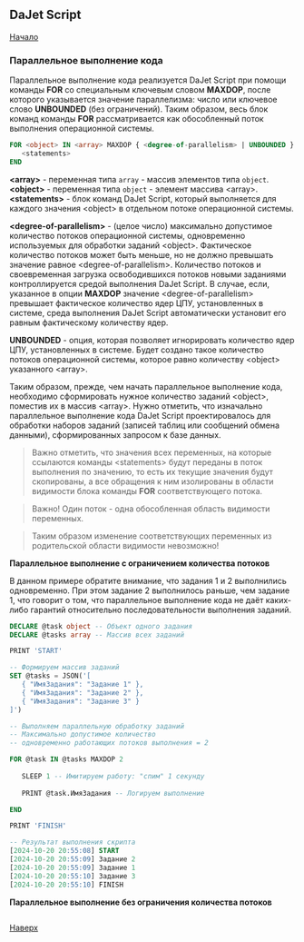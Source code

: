 ## DaJet Script

[Начало](https://github.com/zhichkin/dajet/tree/main/doc/dajet-script/README.md)

### Параллельное выполнение кода

Параллельное выполнение кода реализуется DaJet Script при помощи команды **FOR** со специальным ключевым словом **MAXDOP**, после которого указывается значение параллелизма: число или ключевое слово **UNBOUNDED** (без ограничений). Таким образом, весь блок команд команды **FOR** рассматривается как обособленный поток выполнения операционной системы.

```SQL
FOR <object> IN <array> MAXDOP { <degree-of-parallelism> | UNBOUNDED }
   <statements>
END
```
**\<array\>** - переменная типа ```array``` - массив элементов типа ```object```.<br>
**\<object\>** - переменная типа ```object``` - элемент массива \<array\>.<br>
**\<statements\>** - блок команд DaJet Script, который выполняется для каждого значения \<object\> в отдельном потоке операционной системы.

**\<degree-of-parallelism\>** - (целое число) максимально допустимое количество потоков операционной системы, одновременно используемых для обработки заданий \<object\>. Фактическое количество потоков может быть меньше, но не должно превышать значение равное \<degree-of-parallelism\>. Количество потоков и своевременная загрузка освободившихся потоков новыми заданиями контроллируется средой выполнения DaJet Script. В случае, если, указанное в опции **MAXDOP** значение \<degree-of-parallelism\> превышает фактическое количество ядер ЦПУ, установленных в системе, среда выполнения DaJet Script автоматически установит его равным фактическому количеству ядер.

**UNBOUNDED** - опция, которая позволяет игнорировать количество ядер ЦПУ, установленных в системе. Будет создано такое количество потоков операционной системы, которое равно количеству \<object\> указанного \<array\>.

Таким образом, прежде, чем начать параллельное выполнение кода, необходимо сформировать нужное количество заданий \<object\>, поместив их в массив \<array\>. Нужно отметить, что изначально параллельное выполнение кода DaJet Script проектировалось для обработки наборов заданий (записей таблиц или сообщений обмена данными), сформированных запросом к базе данных.

> Важно отметить, что значения всех переменных, на которые ссылаются команды \<statements\> будут переданы в поток выполнения по значению, то есть их текущие значения будут скопированы, а все обращения к ним изолированы в области видимости блока команды **FOR** соответствующего потока.

> Важно! Один поток - одна обособленная область видимости переменных.

> Таким образом изменение соответствующих переменных из родительской области видимости невозможно!

**Параллельное выполнение с ограничением количества потоков**

В данном примере обратите внимание, что задания 1 и 2 выполнились одновременно. При этом задание 2 выполнилось раньше, чем задание 1, что говорит о том, что параллельное выполнение кода не даёт каких-либо гарантий относительно последовательности выполнения заданий.

```SQL
DECLARE @task object -- Объект одного задания
DECLARE @tasks array -- Массив всех заданий

PRINT 'START'

-- Формируем массив заданий
SET @tasks = JSON('[
   { "ИмяЗадания": "Задание 1" },
   { "ИмяЗадания": "Задание 2" },
   { "ИмяЗадания": "Задание 3" }
]')

-- Выполняем параллельную обработку заданий
-- Максимально допустимое количество
-- одновременно работающих потоков выполнения = 2

FOR @task IN @tasks MAXDOP 2
   
   SLEEP 1 -- Имитируем работу: "спим" 1 секунду
   
   PRINT @task.ИмяЗадания -- Логируем выполнение

END

PRINT 'FINISH'

-- Результат выполнения скрипта
[2024-10-20 20:55:08] START
[2024-10-20 20:55:09] Задание 2
[2024-10-20 20:55:09] Задание 1
[2024-10-20 20:55:10] Задание 3
[2024-10-20 20:55:10] FINISH
```

**Параллельное выполнение без ограничения количества потоков**
```SQL

```

[Наверх](#параллельное-выполнение-кода)
